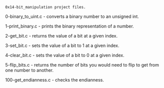     0x14-bit_manipulation project files.

0-binary_to_uint.c - converts a binary number to an unsigned int.

1-print_binary.c - prints the binary representation of a number.

2-get_bit.c - returns the value of a bit at a given index.

3-set_bit.c -  sets the value of a bit to 1 at a given index.

4-clear_bit.c - sets the value of a bit to 0 at a given index.

5-flip_bits.c - returns the number of bits you would need to flip to get from one number to another.

100-get_endianness.c - checks the endianness.
